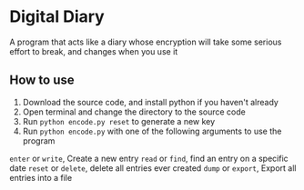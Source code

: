 # Digital Diary

A program that acts like a diary whose encryption will take some serious effort to break, and changes when you use it


## How to use

1. Download the source code, and install python if you haven't already
2. Open terminal and change the directory to the source code
3. Run `python encode.py reset` to generate a new key
4. Run `python encode.py` with one of the following arguments to use the program

`enter` or `write`, Create a new entry
`read` or `find`, find an entry on a specific date
`reset` or `delete`, delete all entries ever created
`dump` or `export`, Export all entries into a file
